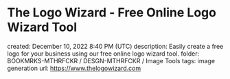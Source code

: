 # The Logo Wizard - Free Online Logo Wizard Tool

created: December 10, 2022 8:40 PM (UTC)
description: Easily create a free logo for your business using our free online logo wizard tool.
folder: BOOKMRKS-MTHRFCKR / DESGN-MTHRFCKR / Image Tools
tags: image generation
url: https://www.thelogowizard.com